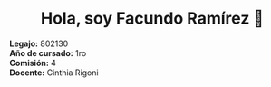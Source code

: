 <h1 align="center">Hola, soy Facundo Ramírez 👋</h1>

**Legajo:** 802130  
**Año de cursado:** 1ro  
**Comisión:** 4  
**Docente:** Cinthia Rigoni
